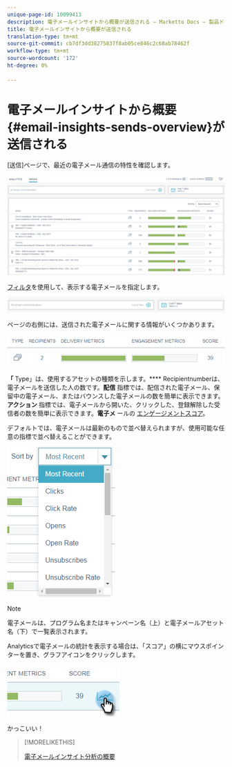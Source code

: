 ```yaml
---
unique-page-id: 10099413
description: 電子メールインサイトから概要が送信される — Marketto Docs — 製品ドキュメント
title: 電子メールインサイトから概要が送信される
translation-type: tm+mt
source-git-commit: cb7df3dd38275837f8ab05ce846c2c68ab78462f
workflow-type: tm+mt
source-wordcount: '172'
ht-degree: 0%

---
```



# 電子メールインサイトから概要{#email-insights-sends-overview}が送信される

[送信]ページで、最近の電子メール通信の特性を確認します。

![](assets/one.png)

[フィルタ](/help/marketo/product-docs/reporting/email-insights/filtering-in-email-insights.md)を使用して、表示する電子メールを指定します。

![](assets/filtering.png)

ページの右側には、送信された電子メールに関する情報がいくつかあります。

![](assets/two-1.png)

**「** Type」は、使用するアセットの種類を示します。**** Recipientnumberは、電子メールを送信した人の数です。**配信** 指標では、配信された電子メール、保留中の電子メール、またはバウンスした電子メールの数を簡単に表示できます。\
**アクション** 指標では、電子メールから開いた、クリックした、登録解除した受信者の数を簡単に表示できます。**電子メ** ールの [エンゲージメントスコア](/help/marketo/product-docs/email-marketing/drip-nurturing/reports-and-notifications/understanding-the-engagement-score.md)。

デフォルトでは、電子メールは最新のもので並べ替えられますが、使用可能な任意の指標で並べ替えることができます。

![](assets/three-1.png)

>[!NOTE]
>
>電子メールは、プログラム名またはキャンペーン名（上）と電子メールアセット名（下）で一覧表示されます。

Analyticsで電子メールの統計を表示する場合は、「スコア」の横にマウスポインターを置き、グラフアイコンをクリックします。

![](assets/five.png)

かっこいい！

>[!MORELIKETHIS]
>
>[電子メールインサイト分析の概要](/help/marketo/product-docs/reporting/email-insights/email-insights-analytics-overview.md)
